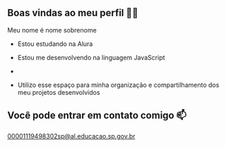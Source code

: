 ## Boas vindas ao meu perfil 💙💙

Meu nome é nome sobrenome

- Estou estudando na Alura

- Estou me desenvolvendo na linguagem JavaScript
- 
- Utilizo esse espaço para minha organização e compartilhamento dos meu projetos desenvolvidos

## Você pode entrar em contato comigo 📫

00001119498302sp@al.educacao.sp.gov.br
